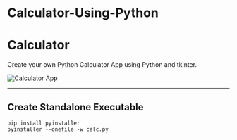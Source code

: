 # Calculator-Using-Python

# Calculator
Create your own Python Calculator App using Python and tkinter.


![Calculator App](calculator.png)

---

## Create Standalone Executable

```shell
pip install pyinstaller
pyinstaller --onefile -w calc.py
```
